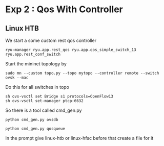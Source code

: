 
# Exp 2 : Qos With Controller

## Linux HTB 


We start a some custom rest qos controller
```
ryu-manager ryu.app.rest_qos ryu.app.qos_simple_switch_13 ryu.app.rest_conf_switch
```

Start the mininet topology by 
```
sudo mn --custom topo.py --topo mytopo --controller remote --switch ovsk --mac
```

Do this for all switches in topo
```
sh ovs-vsctl set Bridge s1 protocols=OpenFlow13
sh ovs-vsctl set-manager ptcp:6632
```

So there is a tool called cmd_gen.py
```
python cmd_gen.py ovsdb
```

```
python cmd_gen.py qosqueue
```

In the prompt give linux-htb or linux-hfsc before that create a file for it